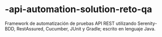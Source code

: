 # -api-automation-solution-reto-qa
Framework de automatización de pruebas API REST utilizando Serenity-BDD, RestAssured, Cucumber, JUnit y Gradle; escrito en lenguaje Java.

